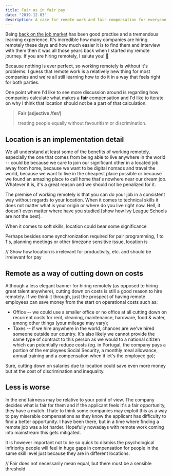 ```yaml
---
title: Fair as in fair pay
date: "2019-12-03"
description: A case for remote work and fair compensation for everyone wherever they might live.
---
```


Being [back on the job market](https://twitter.com/andrezzoid/status/1194269919476621312) has been good practise and a tremendous learning experience. It's incredible how many companies are hiring remotely these days and how much easier it is to find them and interview with them then it was all those years back when I started my remote journey. If you are hiring remotely, I salute you! 🍺

Because nothing is ever perfect, so working remotely is without it's problems. I guess that remote work is a relatively new thing for most companies and we're all still learning how to do it in a way that feels right for both parties.

One point where I'd like to see more discussion around is regarding how companies calculate what makes a **fair** compensation and I'd like to iterate on why I think that location should not be a part of that calculation.

> **Fair (adjective /fer/)**
>
> treating people equally without favouritism or discrimination.

## Location is an implementation detail

We all understand at least some of the benefits of working remotely, especially the one that comes from being able to live anywhere in the world -- could be because we care to join our significant other in a located job away from home, because we want to be digital nomads and travel the world, because we want to live in the cheapest place possible or because we found an amazing place to call home that's nowhere near our dream job. Whatever it is, it's a great reason and we should not be penalized for it.

The premise of working remotely is that you can do your job in a consistent way without regards to your location. When it comes to technical skills it does not matter what is your origin or where do you live right now. Hell, it doesn't even matter where have you studied [show how Ivy League Schools are not the best].

When it comes to soft skills, location could bear some significance

Perhaps besides some synchronization required for pair programming, 1 to 1's, planning meetings or other timezone sensitive issue, location is

// Show how location is irrelevant for productivity, etc. and should be irrelevant for pay

## Remote as a way of cutting down on costs

Although a less elegant banner for hiring remotely (as opposed to hiring great talent anywhere), cutting down on costs is still a good reason to hire remotely. If we think it through, just the prospect of having remote employees can save money from the start on operational costs such as:

- Office -- we could use a smaller office or no office at all cutting down on recurrent costs for rent, cleaning, maintenance, hardware, food & water, among other things (your mileage may vary);
- Taxes -- if we hire anywhere in the world, chances are we've hired someone outside our country. It's also likely we cannot provide the same type of contract to this person as we would to a national citizen which can potentially reduce costs (eg. in Portugal, the company pays a portion of the employees Social Security, a monthly meal allowance, annual training and a compensation when it let's the employee go);

Sure, cutting down on salaries due to location could save even more money but at the cost of discrimination and inequality.

## Less is worse

In the end fairness may be relative to your point of view. The company decides what is fair for them and if the applicant feels it's a fair opportunity, they have a match. I hate to think some companies may exploit this as a way to pay miserable compensations as they know the applicant has difficulty to find a better opportunity. I have been there, but in a time where finding a remote job was a lot harder. Hopefully nowadays with remote work coming into mainstream this gets mitigated.

It is however important not to be so quick to dismiss the psychological infiriority people will feel in huge gaps in compensation for people in the same skill level just because they are in different locations.

// Fair does not necessarily mean equal, but there must be a sensible threshold
